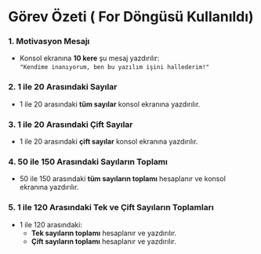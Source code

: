 # Görev Özeti  ( For Döngüsü Kullanıldı)

### 1. Motivasyon Mesajı
- Konsol ekranına **10 kere** şu mesaj yazdırılır:  
  `"Kendime inanıyorum, ben bu yazılım işini hallederim!"`

### 2. 1 ile 20 Arasındaki Sayılar
- 1 ile 20 arasındaki **tüm sayılar** konsol ekranına yazdırılır.

### 3. 1 ile 20 Arasındaki Çift Sayılar
- 1 ile 20 arasındaki **çift sayılar** konsol ekranına yazdırılır.

### 4. 50 ile 150 Arasındaki Sayıların Toplamı
- 50 ile 150 arasındaki **tüm sayıların toplamı** hesaplanır ve konsol ekranına yazdırılır.

### 5. 1 ile 120 Arasındaki Tek ve Çift Sayıların Toplamları
- 1 ile 120 arasındaki:
  - **Tek sayıların toplamı** hesaplanır ve yazdırılır.
  - **Çift sayıların toplamı** hesaplanır ve yazdırılır.


